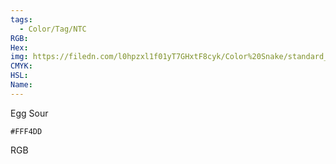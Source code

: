```yaml
---
tags:
  - Color/Tag/NTC
RGB:
Hex:
img: https://filedn.com/l0hpzxl1f01yT7GHxtF8cyk/Color%20Snake/standard_csv_to_svg/FFF4DD.svg
CMYK:
HSL:
Name:
---
```

Egg Sour
```palette
#FFF4DD
```
RGB
